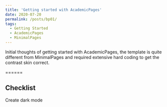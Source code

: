 ```yaml
---
title: 'Getting started with AcademicPages'
date: 2020-07-20
permalink: /posts/bp01/
tags:
  - Getting Started
  - AcademicPages
  - MinimalPages
---
```


Initial thoughts of getting started with AcademicPages, the template is quite different from MinimalPages and required extensive hard coding to get the contrast skin correct. 

======

Checklist
------
Create dark mode